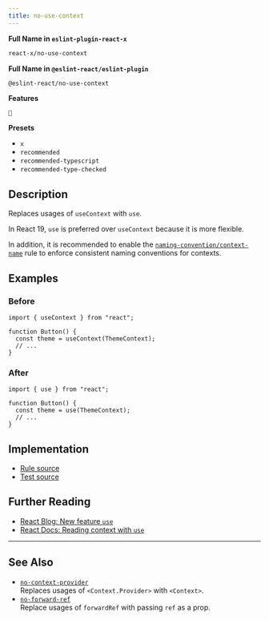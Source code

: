 ```yaml
---
title: no-use-context
---
```


**Full Name in `eslint-plugin-react-x`**

```sh copy
react-x/no-use-context
```

**Full Name in `@eslint-react/eslint-plugin`**

```sh copy
@eslint-react/no-use-context
```

**Features**

`🔄`

**Presets**

- `x`
- `recommended`
- `recommended-typescript`
- `recommended-type-checked`

## Description

Replaces usages of `useContext` with `use`.

In React 19, `use` is preferred over `useContext` because it is more flexible.

In addition, it is recommended to enable the [`naming-convention/context-name`](./naming-convention-context-name) rule to enforce consistent naming conventions for contexts.

## Examples

### Before

```tsx
import { useContext } from "react";

function Button() {
  const theme = useContext(ThemeContext);
  // ...
}
```

### After

```tsx
import { use } from "react";

function Button() {
  const theme = use(ThemeContext);
  // ...
}
```

## Implementation

- [Rule source](https://github.com/Rel1cx/eslint-react/tree/main/packages/plugins/eslint-plugin-react-x/src/rules/no-use-context.ts)
- [Test source](https://github.com/Rel1cx/eslint-react/tree/main/packages/plugins/eslint-plugin-react-x/src/rules/no-use-context.spec.ts)

## Further Reading

- [React Blog: New feature `use`](https://react.dev/blog/2024/12/05/react-19#new-feature-use)
- [React Docs: Reading context with `use`](https://react.dev/reference/react/use#reading-context-with-use)

---

## See Also

- [`no-context-provider`](./no-context-provider)\
  Replaces usages of `<Context.Provider>` with `<Context>`.
- [`no-forward-ref`](./no-forward-ref)\
  Replace usages of `forwardRef` with passing `ref` as a prop.
